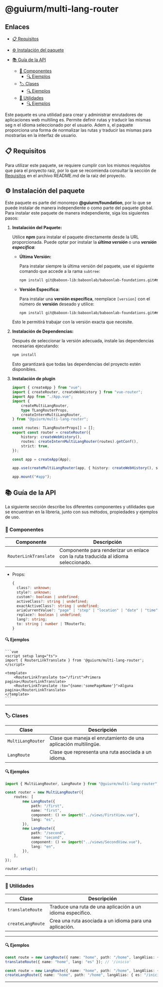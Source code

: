 # @guiurm/multi-lang-router

## Enlaces

- [📋 Requisitos](#requisitos)
- [⚙️ Instalación del paquete](#instalacion)
- [📚 Guía de la API](#guia)

    - [🧩 Componentes](#guia-componentes)
        - [🔍 Ejemplos](#guia-components-ejemplos)
    - [🏷️ Clases](#guia-clases)
        - [🔍 Ejemplos](#guia-clases-ejemplos)
    - [🔧 Utilidades](#guia-utilidades)
        - [🔍 Ejemplos](#guia-utilidades-ejemplos)

Este paquete es una utilidad para crear y administrar enrutadores de aplicaciones web multiling es. Permite definir rutas y traducir las mismas seg n el idioma seleccionado por el usuario. Adem s, el paquete proporciona una forma de normalizar las rutas y traducir las mismas para mostrarlas en la interfaz de usuario.

<a id="requisitos"></a>

## 📋 Requisitos

Para utilizar este paquete, se requiere cumplir con los mismos requisitos que para el proyecto raiz, por lo que se recomienda consultar la sección de [Requisitos](../../README.md#requisitos) en el archivo README.md de la raiz del proyecto.

<a id="instalacion"></a>

## ⚙️ Instalación del paquete

Este paquete es parte del monorepo **@guiurm/foundation**, por lo que se puede instalar de manera independiente o como parte del paquete global. Para instalar este paquete de manera independiente, siga los siguientes pasos:

1. **Instalación del Paquete:**

    Utilice **npm** para instalar el paquete directamente desde la URL proporcionada. Puede optar por instalar la **_última versión_** o una **_versión específica_**:

    - **Última Versión:**

        Para instalar siempre la última versión del paquete, use el siguiente comando que accede a la rama `subtree`:

        ```bash
        npm install git@baboon-lib:baboonlab/baboonlab-foundations.git#multi-lang-router
        ```

    - **Versión Específica:**

        Para instalar una **versión específica**, reemplace `[version]` con el número de **versión** deseado y utilice:

        ```bash
        npm install git@baboon-lib:baboonlab/baboonlab-foundations.git#multi-lang-router-[version]
        ```

    Esto le permitirá trabajar con la versión exacta que necesite.

2. **Instalación de Dependencias:**

    Después de seleccionar la versión adecuada, instale las dependencias necesarias ejecutando:

    ```bash
    npm install
    ```

    Esto garantizará que todas las dependencias del proyecto estén disponibles.

3. **Instalación de plugin**

    ```typescript
    import { createApp } from "vue";
    import { createRouter, createWebHistory } from "vue-router";
    import App from "./App.vue";
    import {
        createMultiLangRouter,
        type TLangRouterProps,
        createInternMultiLangRouter,
    } from "@guiurm/multi-lang-router";

    const routes: TLangRouterProps[] = [];
    export const router = createRouter({
        history: createWebHistory(),
        routes: createInternMultiLangRouter(routes).getConf(),
        strict: true,
    });

    const app = createApp(App);

    app.use(createMultiLangRouter(app, { history: createWebHistory(), strict: true, routes }));

    app.mount("#app");
    ```

<a id="guia"></a>

## 📚 Guía de la API

La siguiente sección describe los diferentes componentes y utilidades que se encuentran en la librería, junto con sus métodos, propiedades y ejemplos de uso.

<a id="guia-componentes"></a>

### 🧩 Componentes

| Componente            | Descripción                                                                        |
| --------------------- | ---------------------------------------------------------------------------------- |
| `RouterLinkTranslate` | Componente para renderizar un enlace con la ruta traducida al idioma seleccionado. |

- Props:
    ```typescript
    {
      class?: unknown;
      style?: unknown;
      custom?: boolean | undefined;
      activeClass?: string | undefined;
      exactActiveClass?: string | undefined;
      ariaCurrentValue?: "page" | "step" | "location" | "date" | "time" | "true" | "false" | undefined;
      replace?: boolean | undefined;
      lang?: string;
      to: string | number | TRouterTo;
    }
    ```

<a id="guia-components-ejemplos"></a>

#### 🔍 Ejemplos

    ```vue
    <script setup lang="ts">
    import { RouterLinkTranslate } from '@guiurm/multi-lang-router';
    </script>

    <template>
        <RouterLinkTranslate to="/first">Primera pagina</RouterLinkTranslate>
        <RouterLinkTranslate :to="{name:'somePageName'}">Alguna pagina</RouterLinkTranslate>
    </template>
    ```

---

<a id="guia-clases"></a>

### 🏷️ Clases

| Clase             | Descripción                                                     |
| ----------------- | --------------------------------------------------------------- |
| `MultiLangRouter` | Clase que maneja el enrutamiento de una aplicación multilingüe. |
| `LangRoute`       | Clase que representa una ruta asociada a un idioma.             |

<a id="guia-clases-ejemplos"></a>

#### 🔍 Ejemplos

```ts
import { MultiLangRouter, LangRoute } from "@guiurm/multi-lang-router";

const router = new MultiLangRouter({
    routes: [
        new LangRoute({
            path: "/first",
            name: "first",
            component: () => import("../views/FirstView.vue"),
            lang: "es",
        }),
        new LangRoute({
            path: "/second",
            name: "second",
            component: () => import("../views/SecondView.vue"),
            lang: "en",
        }),
    ],
});

router.setup();
```

<a id="guia-clases-ejemplos-dnode"></a>

---

<a id="guia-utilidades"></a>

### 🔧 Utilidades

| Clase             | Descripción                                                |
| ----------------- | ---------------------------------------------------------- |
| `translateRoute`  | Traduce una ruta de una aplicación a un idioma especifico. |
| `createLangRoute` | Crea una ruta asociada a un idioma para una aplicación.    |

---

<a id="guia-utilidades-ejemplos"></a>

#### 🔍 Ejemplos

```typescript
const route = new LangRoute({ name: "home", path: "/home", langAlias: { es: "/inicio", en: "/home" } });
translateRoute({ name: "home", lang: "es" }); // '/inicio'

const route = new LangRoute({ name: "home", path: "/home", langAlias: { es: "/inicio", en: "/home" } });
createLangRoute({ name: "home", path: "/home", langAlias: { es: "/inicio", en: "/home" } }); // LangRoute { ... }
```

---
